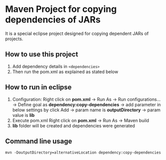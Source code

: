 # Maven Project for copying dependencies of JARs

It is a special eclipse project designed for copying dependent
JARs of projects. 

## How to use this project
1. Add dependency details in `<dependencies>`
2. Then run the pom.xml as explained as stated below

## How to run in eclipse

1) Configuration:
Right click on __pom.xml__ 
    -> Run As 
    -> Run configurations... 
    -> Define goal as __dependency:copy-dependencies__
    -> add parameter in below settings by click Add
    -> param name is __outputDirectory__
    -> param value is __lib__
2) Execute pom.xml
Right click on __pom.xml__
    -> Run As
    -> Maven build
3) __lib__ folder will be created and dependencies were generated


## Command line usage
`mvn -DoutputDirectory=alternativeLocation dependency:copy-dependencies` 